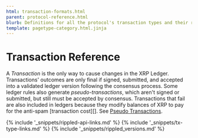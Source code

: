 ```yaml
---
html: transaction-formats.html
parent: protocol-reference.html
blurb: Definitions for all the protocol's transaction types and their results.
template: pagetype-category.html.jinja
---
```

# Transaction Reference

A _Transaction_ is the only way to cause changes in the XRP Ledger. Transactions' outcomes are only final if signed, submitted, and accepted into a validated ledger version following the consensus process. Some ledger rules also generate _pseudo-transactions_, which aren't signed or submitted, but still must be accepted by consensus. Transactions that fail are also included in ledgers because they modify balances of XRP to pay for the anti-spam [transaction cost][]. See [Pseudo Transactions](pseudo-transaction-types.html).


<!--{# common link defs #}-->
{% include '_snippets/rippled-api-links.md' %}
{% include '_snippets/tx-type-links.md' %}
{% include '_snippets/rippled_versions.md' %}
